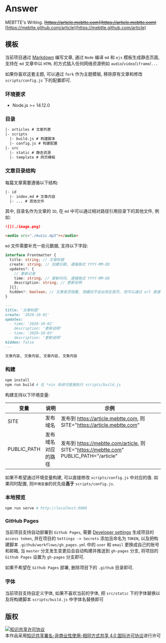 # Answer

MEBTTE's Writing. ~~[https://article.mebtte.com](https://article.mebtte.com)~~ [https://mebtte.github.com/article](https://mebtte.github.com/article)

## 模板

当前项目通过 [Markdown](https://zh.wikipedia.org/wiki/Markdown) 编写文章, 通过 `Node` 编译 `md` 和 `ejs` 模板生成静态页面, 支持在 `md` 文章中以 `HTML` 的方式插入任何网络资源例如 `audio`/`video`/`iframe`/`...`

如果你喜欢这套主题, 可以通过 `fork` 作为主题模板, 移除原有文章和修改 `scripts/config.js` 下的配置即可.

### 环境要求

- Node.js >= 14.12.0

### 目录

```txt
|- articles # 文章列表
|- scripts
  |- build.js # 构建脚本
  |- config.js # 构建配置
|- src
  |- static # 静态资源
  |- template # 网页模板
```

### 文章目录结构

每篇文章需要遵循以下结构:

```txt
|- id
  |- index.md # 文章内容
  |- ... # 其他文件
```

其中, 目录名作为文章的 `ID`, 在 `md` 中可以通过相对路径引用目录下的其他文件, 例如:

```md
![](./image.png)

<audio src="./music.mp3"></audio>
```

`md` 文件需要补充一些元数据, 支持以下字段:

```ts
interface Frontmatter {
  title: string; // 文章标题
  create: string; // 创建日期, 遵循格式 YYYY-MM-DD
  updates?: {
    // 更新记录
    time: string; // 更新时间, 遵循格式 YYYY-MM-DD
    description: string; // 更新说明
  }[];
  hidden?: boolean; // 文章是否隐藏, 隐藏后不会出现在首页, 但可以通过 url 直接访问
}
```

```md
---
title: '文章标题'
create: '2020-10-01'
updates:
  - time: '2020-10-02'
    description: '更新说明'
  - time: '2020-10-03'
    description: '更新说明'
hidden: false
---

文章内容, 文章内容, 文章内容, 文章内容
```

### 构建

```bash
npm install
npm run build # 在 *nix 系统可直接执行 scripts/build.js
```

构建支持以下环境变量:

| 变量        | 说明               | 示例                                                                                   |
| ----------- | ------------------ | -------------------------------------------------------------------------------------- |
| SITE        | 发布域名           | 发布到 https://article.mebtte.com, 则 SITE="https://article.mebtte.com"                |
| PUBLIC_PATH | 发布域名对应的路径 | 发布到 https://mebtte.com/article, 则 SITE="https://mebtte.com" PUBLIC_PATH="/article" |

如果不希望通过环境变量构建, 可以直接修改 `scripts/config.js` 中对应的值. 如果同时配置, 则`环境变量`的优先级**高于** `scripts/config.js`.

### 本地预览

```bash
npm run serve # http://localhost:9000
```

### GitHub Pages

当前项目支持自动部署到 `Github Pages`, 需要 [Developer settings](https://github.com/settings/tokens) 生成项目的 `access token`, 并在项目的 `Settings -> Secrets` 添加且命名为 `TOKEN`, 以及把构建脚本 `.github/workflows/gh_pages.yml` 中的 `user` 和 `email` 更换成自己的账号和邮箱, 当 `master` 分支发生变更后会自动构建并推送到 `gh-pages` 分支, 将项目的 `Github Pages` 设置为 `gh-pages` 分支即可.

如果不希望在 `Github Pages` 部署, 删除项目下的 `.github` 目录即可.

### 字体

当前项目支持自定义字体, 如果不喜欢当前的字体, 把 `src/static` 下的字体替换以及将构建脚本 `scripts/build.js` 中字体名替换即可

## 版权

<a rel="license" href="http://creativecommons.org/licenses/by-nc-sa/4.0/"><img alt="知识共享许可协议" style="border-width:0" src="https://i.creativecommons.org/l/by-nc-sa/4.0/88x31.png" /></a><br />本作品采用<a rel="license" href="http://creativecommons.org/licenses/by-nc-sa/4.0/">知识共享署名-非商业性使用-相同方式共享 4.0 国际许可协议</a>进行许可
